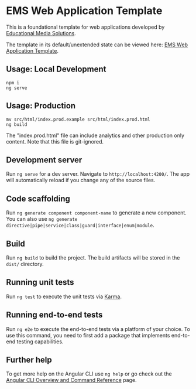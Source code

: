 # EMS Web Application Template

This is a foundational template for web applications developed by [Educational Media Solutions](https://educationalmediasolutions.com).

The template in its default/unextended state can be viewed here: [EMS Web Application Template](https://ems-web-app.educationalmediasolutions.com).


## Usage: Local Development

	npm i 
	ng serve

## Usage: Production

	mv src/html/index.prod.example src/html/index.prod.html
	ng build

The "index.prod.html" file can include analytics and other production only content. Note that this file is git-ignored.

## Development server

Run `ng serve` for a dev server. Navigate to `http://localhost:4200/`. The app will automatically reload if you change any of the source files.

## Code scaffolding

Run `ng generate component component-name` to generate a new component. You can also use `ng generate directive|pipe|service|class|guard|interface|enum|module`.

## Build

Run `ng build` to build the project. The build artifacts will be stored in the `dist/` directory.

## Running unit tests

Run `ng test` to execute the unit tests via [Karma](https://karma-runner.github.io).

## Running end-to-end tests

Run `ng e2e` to execute the end-to-end tests via a platform of your choice. To use this command, you need to first add a package that implements end-to-end testing capabilities.

## Further help

To get more help on the Angular CLI use `ng help` or go check out the [Angular CLI Overview and Command Reference](https://angular.io/cli) page.
